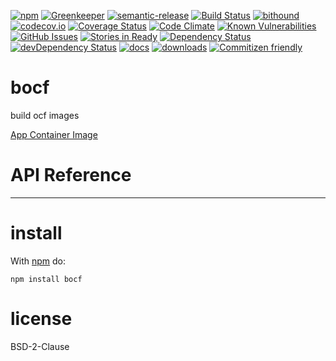 [![npm](https://img.shields.io/npm/v/bocf.svg)](https://www.npmjs.com/package/bocf)
[![Greenkeeper](https://badges.greenkeeper.io/arlac77/bocf)](https://greenkeeper.io/)
[![semantic-release](https://img.shields.io/badge/%20%20%F0%9F%93%A6%F0%9F%9A%80-semantic--release-e10079.svg)](https://github.com/arlac77/bocf)
[![Build Status](https://secure.travis-ci.org/arlac77/bocf.png)](http://travis-ci.org/arlac77/bocf)
[![bithound](https://www.bithound.io/github/arlac77/bocf/badges/score.svg)](https://www.bithound.io/github/arlac77/bocf)
[![codecov.io](http://codecov.io/github/arlac77/bocf/coverage.svg?branch=master)](http://codecov.io/github/arlac77/bocf?branch=master)
[![Coverage Status](https://coveralls.io/repos/arlac77/bocf/badge.svg)](https://coveralls.io/r/arlac77/bocf)
[![Code Climate](https://codeclimate.com/github/arlac77/bocf/badges/gpa.svg)](https://codeclimate.com/github/arlac77/bocf)
[![Known Vulnerabilities](https://snyk.io/test/github/arlac77/bocf/badge.svg)](https://snyk.io/test/github/arlac77/bocf)
[![GitHub Issues](https://img.shields.io/github/issues/arlac77/bocf.svg?style=flat-square)](https://github.com/arlac77/bocf/issues)
[![Stories in Ready](https://badge.waffle.io/arlac77/bocf.svg?label=ready&title=Ready)](http://waffle.io/arlac77/bocf)
[![Dependency Status](https://david-dm.org/arlac77/bocf.svg)](https://david-dm.org/arlac77/bocf)
[![devDependency Status](https://david-dm.org/arlac77/bocf/dev-status.svg)](https://david-dm.org/arlac77/bocf#info=devDependencies)
[![docs](http://inch-ci.org/github/arlac77/bocf.svg?branch=master)](http://inch-ci.org/github/arlac77/bocf)
[![downloads](http://img.shields.io/npm/dm/bocf.svg?style=flat-square)](https://npmjs.org/package/bocf)
[![Commitizen friendly](https://img.shields.io/badge/commitizen-friendly-brightgreen.svg)](http://commitizen.github.io/cz-cli/)

bocf
=====
build ocf images


[App Container Image](https://github.com/appc/spec/blob/master/spec/aci.md)

API Reference
=====

* * *

install
=======

With [npm](http://npmjs.org) do:

```shell
npm install bocf
```

license
=======

BSD-2-Clause
